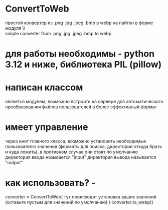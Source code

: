 # ConvertToWeb
простой конвертер из .png .jpg .jpeg .bmp в webp на пайтон в форме модуля
\\\  
simple converter from .png .jpg .jpeg .bmp to webp

# для работы необходимы - python 3.12 и ниже, библиотека PIL (pillow)

# написан классом
является модулем, возможно встроить на сервере для автоматического преобразования файлов пользователей в более эффективный формат

# имеет управление 
через инит главного класса, возможно установить необходимые пользователю значения (форматы для поиска, директории откуда брать и куда ложить), в противном случае они стоят по умолчанию 
директория ввода называется "input"
директория вывода называется "output"

# как использовать? - 
converter = ConvertToWeb( тут происходит установка ваших значений (оставьте пустым для значений по умолчанию) )
converter.to_webp()

